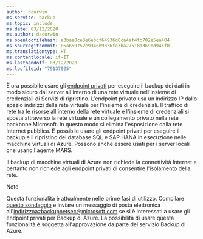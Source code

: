 ```yaml
---
author: dcurwin
ms.service: backup
ms.topic: include
ms.date: 03/12/2020
ms.author: dacurwin
ms.openlocfilehash: a3bae0ce3e6ebcf64936d0ca4af4fb702e5ea404
ms.sourcegitcommit: 05a650752e9346b9836fe3ba275181369bd94cf0
ms.translationtype: HT
ms.contentlocale: it-IT
ms.lasthandoff: 03/12/2020
ms.locfileid: "79137025"
---
```

È ora possibile usare gli [endpoint privati](https://docs.microsoft.com/azure/private-link/private-endpoint-overview) per eseguire il backup dei dati in modo sicuro dai server all'interno di una rete virtuale nell'insieme di credenziali di Servizi di ripristino. L'endpoint privato usa un indirizzo IP dallo spazio indirizzi della rete virtuale per l'insieme di credenziali. Il traffico di rete tra le risorse all'interno della rete virtuale e l'insieme di credenziali si sposta attraverso la rete virtuale e un collegamento privato nella rete backbone Microsoft. In questo modo si elimina l'esposizione dalla rete Internet pubblica. È possibile usare gli endpoint privati per eseguire il backup e il ripristino dei database SQL e SAP HANA in esecuzione nelle macchine virtuali di Azure. Possono anche essere usati per i server locali che usano l'agente MARS.

Il backup di macchine virtuali di Azure non richiede la connettività Internet e pertanto non richiede agli endpoint privati di consentire l'isolamento della rete.

>[!NOTE]
> Questa funzionalità è attualmente nelle prime fasi di utilizzo. Compilare [questo sondaggio](https://forms.microsoft.com/Pages/ResponsePage.aspx?id=v4j5cvGGr0GRqy180BHbR0H3_nezt2RNkpBCUTbWEapUQk5EQ1QxRzVOWDNDS1Y1Q0xLTkdLQ0U0RC4u) e inviare un messaggio di posta elettronica all'indirizzoazbackupnetsec@microsoft.com se si è interessati a usare gli endpoint privati per Backup di Azure. La possibilità di usare questa funzionalità è soggetta all'approvazione da parte del servizio Backup di Azure.
